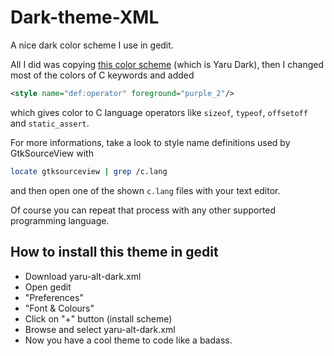 # Dark-theme-XML
A nice dark color scheme I use in gedit.

All I did was copying [this color scheme](https://github.com/ubuntu/yaru/blob/master/gtksourceview/gtksourceview-5/dark.xml.in) (which is Yaru Dark), then I changed most of the colors of C keywords and added

```xml
<style name="def:operator" foreground="purple_2"/>
```
which gives color to C language operators like `sizeof`, `typeof`, `offsetoff` and `static_assert`.

For more informations, take a look to style name definitions used by GtkSourceView with
```bash
locate gtksourceview | grep /c.lang
```
and then open one of the shown `c.lang` files with your text editor.

Of course you can repeat that process with any other supported programming language.

## How to install this theme in gedit
- Download yaru-alt-dark.xml
- Open gedit
- "Preferences"
- "Font & Colours"
- Click on "+" button (install scheme)
- Browse and select yaru-alt-dark.xml
- Now you have a cool theme to code like a badass.
